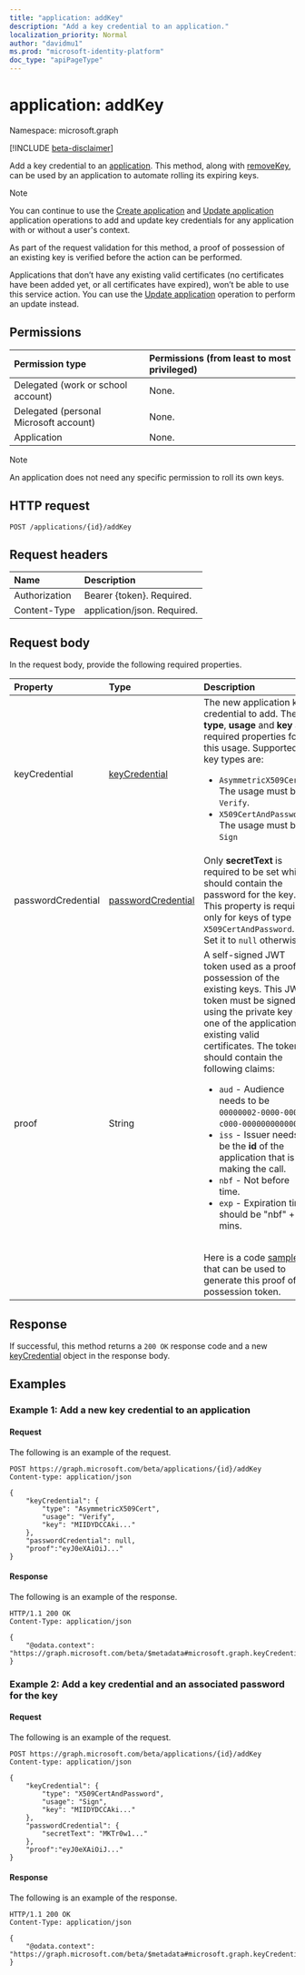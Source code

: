 ```yaml
---
title: "application: addKey"
description: "Add a key credential to an application."
localization_priority: Normal
author: "davidmu1"
ms.prod: "microsoft-identity-platform"
doc_type: "apiPageType"
---
```


# application: addKey

Namespace: microsoft.graph

[!INCLUDE [beta-disclaimer](../../includes/beta-disclaimer.md)]

Add a key credential to an [application](../resources/application.md). This method, along with [removeKey](application-removekey.md), can be used by an application to automate rolling its expiring keys.

> [!NOTE]
> You can continue to use the [Create application](../api/application-post-applications.md) and [Update application](../api/application-update.md) application operations to add and update key credentials for any application with or without a user's context. 

As part of the request validation for this method, a proof of possession of an existing key is verified before the action can be performed. 

Applications that don’t have any existing valid certificates (no certificates have been added yet, or all certificates have expired), won’t be able to use this service action. You can use the [Update application](../api/application-update.md) operation to perform an update instead.

## Permissions

|Permission type      | Permissions (from least to most privileged)              |
|:--------------------|:---------------------------------------------------------|
|Delegated (work or school account) | None.  |
|Delegated (personal Microsoft account) | None.    |
|Application | None. |

> [!NOTE]
> An application does not need any specific permission to roll its own keys.

## HTTP request

<!-- { "blockType": "ignored" } -->

```http
POST /applications/{id}/addKey
```

## Request headers

| Name           | Description                |
|:---------------|:---------------------------|
| Authorization  | Bearer {token}. Required.  |
| Content-Type   | application/json. Required.|

## Request body

In the request body, provide the following required properties.

| Property	   | Type	|Description|
|:---------------|:--------|:----------|
| keyCredential | [keyCredential](../resources/keycredential.md) | The new application key credential to add. The __type__, __usage__ and __key__ are required properties for this usage. Supported key types are:<br><ul><li>`AsymmetricX509Cert`: The usage must be `Verify`.</li><li>`X509CertAndPassword`: The usage must be `Sign`</li></ul>|
| passwordCredential | [passwordCredential](../resources/passwordcredential.md) | Only __secretText__ is required to be set which should contain the password for the key. This property is required only for keys of type `X509CertAndPassword`. Set it to `null` otherwise.|
| proof | String | A self-signed JWT token used as a proof of possession of the existing keys. This JWT token must be signed using the private key of one of the application's existing valid certificates. The token should contain the following claims:<ul><li>`aud` - Audience needs to be `00000002-0000-0000-c000-000000000000`.</li><li>`iss` - Issuer needs to be the __id__  of the application that is making the call.</li><li>`nbf` - Not before time.</li><li>`exp` - Expiration time should be "nbf" + 10 mins.</li></ul><br>Here is a code [sample](/graph/application-rollkey-prooftoken) that can be used to generate this proof of possession token.|

## Response

If successful, this method returns a `200 OK` response code and a new [keyCredential](../resources/keycredential.md) object in the response body.

## Examples

### Example 1: Add a new key credential to an application

#### Request

The following is an example of the request.

<!-- {
  "blockType": "request",
  "name": "application_addkey"
}-->

```http
POST https://graph.microsoft.com/beta/applications/{id}/addKey
Content-type: application/json

{
    "keyCredential": {
        "type": "AsymmetricX509Cert",
        "usage": "Verify",
        "key": "MIIDYDCCAki..."
    },
    "passwordCredential": null,
    "proof":"eyJ0eXAiOiJ..."
}
```

#### Response

The following is an example of the response.

<!-- {
  "blockType": "response",
  "truncated": true,
  "@odata.type": "microsoft.graph.keyCredential"
} -->

```http
HTTP/1.1 200 OK
Content-Type: application/json

{
    "@odata.context": "https://graph.microsoft.com/beta/$metadata#microsoft.graph.keyCredential"
}
```

### Example 2: Add a key credential and an associated password for the key

#### Request

The following is an example of the request.

<!-- {
  "blockType": "request",
  "name": "application_addkey"
}-->

```http
POST https://graph.microsoft.com/beta/applications/{id}/addKey
Content-type: application/json

{
    "keyCredential": {
        "type": "X509CertAndPassword",
        "usage": "Sign",
        "key": "MIIDYDCCAki..."
    },
    "passwordCredential": {
        "secretText": "MKTr0w1..."
    },
    "proof":"eyJ0eXAiOiJ..."
}
```

#### Response

The following is an example of the response.

<!-- {
  "blockType": "response",
  "truncated": true
} -->

```http
HTTP/1.1 200 OK
Content-Type: application/json

{
    "@odata.context": "https://graph.microsoft.com/beta/$metadata#microsoft.graph.keyCredential"
}
```

<!-- uuid: 16cd6b66-4b1a-43a1-adaf-3a886856ed98
2019-02-04 14:57:30 UTC -->
<!-- {
  "type": "#page.annotation",
  "description": "application: addKey",
  "keywords": "",
  "section": "documentation",
  "tocPath": ""
}-->
